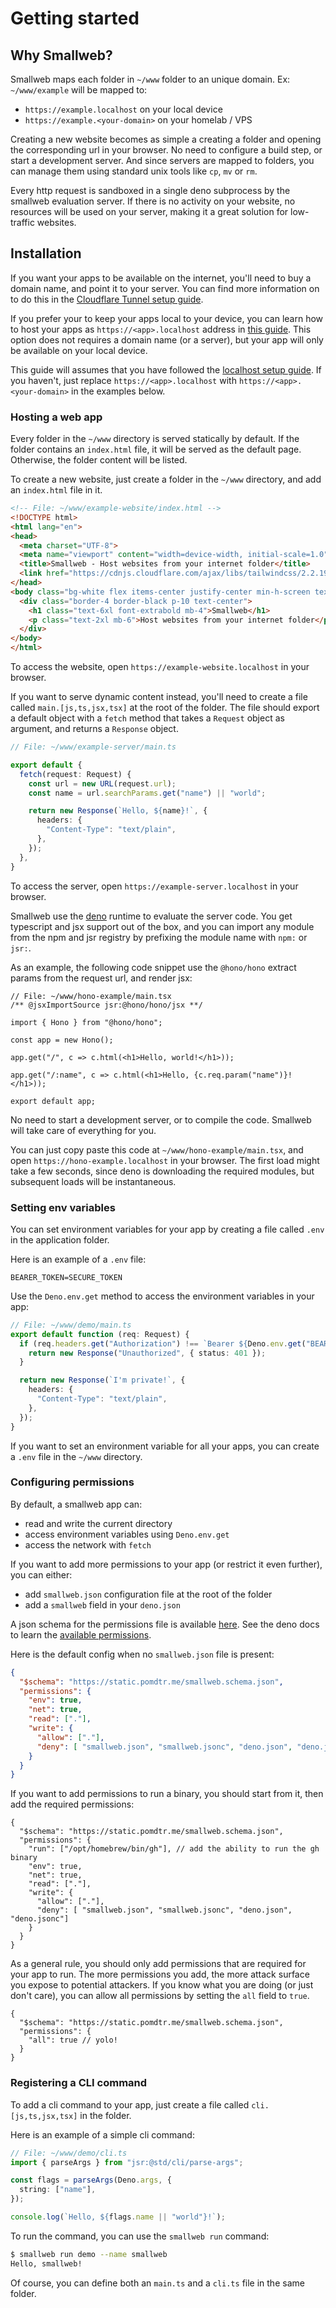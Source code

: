 # Getting started

## Why Smallweb?

Smallweb maps each folder in `~/www` folder to an unique domain. Ex: `~/www/example` will be mapped to:

- `https://example.localhost` on your local device
- `https://example.<your-domain>` on your homelab / VPS

Creating a new website becomes as simple a creating a folder and opening the corresponding url in your browser. No need to configure a build step, or start a development server. And since servers are mapped to folders, you can manage them using standard unix tools like `cp`, `mv` or `rm`.

Every http request is sandboxed in a single deno subprocess by the smallweb evaluation server. If there is no activity on your website, no resources will be used on your server, making it a great solution for low-traffic websites.

## Installation

If you want your apps to be available on the internet, you'll need to buy a domain name, and point it to your server.
You can find more information on to do this in the [Cloudflare Tunnel setup guide](./cloudflare/tunnel.md).

If you prefer your to keep your apps local to your device, you can learn how to host your apps as `https://<app>.localhost` address in [this guide](./localhost/localhost.md). This option does not requires a domain name (or a server), but your app will only be available on your local device.

This guide will assumes that you have followed the [localhost setup guide](./localhost/localhost.md). If you haven't, just replace `https://<app>.localhost` with `https://<app>.<your-domain>` in the examples below.

### Hosting a web app

Every folder in the `~/www` directory is served statically by default. If the folder contains an `index.html` file, it will be served as the default page. Otherwise, the folder content will be listed.

To create a new website, just create a folder in the `~/www` directory, and add an `index.html` file in it.

```html
<!-- File: ~/www/example-website/index.html -->
<!DOCTYPE html>
<html lang="en">
<head>
  <meta charset="UTF-8">
  <meta name="viewport" content="width=device-width, initial-scale=1.0">
  <title>Smallweb - Host websites from your internet folder</title>
  <link href="https://cdnjs.cloudflare.com/ajax/libs/tailwindcss/2.2.19/tailwind.min.css" rel="stylesheet">
</head>
<body class="bg-white flex items-center justify-center min-h-screen text-black">
  <div class="border-4 border-black p-10 text-center">
    <h1 class="text-6xl font-extrabold mb-4">Smallweb</h1>
    <p class="text-2xl mb-6">Host websites from your internet folder</p>
  </div>
</body>
</html>
```

To access the website, open `https://example-website.localhost` in your browser.

If you want to serve dynamic content instead, you'll need to create a file called `main.[js,ts,jsx,tsx]` at the root of the folder. The file should export a default object with a `fetch` method that takes a `Request` object as argument, and returns a `Response` object.

```ts
// File: ~/www/example-server/main.ts

export default {
  fetch(request: Request) {
    const url = new URL(request.url);
    const name = url.searchParams.get("name") || "world";

    return new Response(`Hello, ${name}!`, {
      headers: {
        "Content-Type": "text/plain",
      },
    });
  },
}
```

To access the server, open `https://example-server.localhost` in your browser.

Smallweb use the [deno](https://deno.com) runtime to evaluate the server code. You get typescript and jsx support out of the box, and you can import any module from the npm and jsr registry by prefixing the module name with `npm:` or `jsr:`.

As an example, the following code snippet use the `@hono/hono` extract params from the request url, and render jsx:

```tsx
// File: ~/www/hono-example/main.tsx
/** @jsxImportSource jsr:@hono/hono/jsx **/

import { Hono } from "@hono/hono";

const app = new Hono();

app.get("/", c => c.html(<h1>Hello, world!</h1>));

app.get("/:name", c => c.html(<h1>Hello, {c.req.param("name")}!</h1>));

export default app;
```

No need to start a development server, or to compile the code. Smallweb will take care of everything for you.

You can just copy paste this code at `~/www/hono-example/main.tsx`, and open `https://hono-example.localhost` in your browser. The first load might take a few seconds, since deno is downloading the required modules, but subsequent loads will be instantaneous.

### Setting env variables

You can set environment variables for your app by creating a file called `.env` in the application folder.

Here is an example of a `.env` file:

```env
BEARER_TOKEN=SECURE_TOKEN
```

Use the `Deno.env.get` method to access the environment variables in your app:

```ts
// File: ~/www/demo/main.ts
export default function (req: Request) {
  if (req.headers.get("Authorization") !== `Bearer ${Deno.env.get("BEARER_TOKEN")}`) {
    return new Response("Unauthorized", { status: 401 });
  }

  return new Response(`I'm private!`, {
    headers: {
      "Content-Type": "text/plain",
    },
  });
}
```

If you want to set an environment variable for all your apps, you can create a `.env` file in the `~/www` directory.

### Configuring permissions

By default, a smallweb app can:

- read and write the current directory
- access environment variables using `Deno.env.get`
- access the network with `fetch`

If you want to add more permissions to your app (or restrict it even further), you can either:

- add `smallweb.json` configuration file at the root of the folder
- add a `smallweb` field in your `deno.json`

A json schema for the permissions file is available [here](https://static.pomdtr.me/smallweb.schema.json). See the deno docs to learn the [available permissions](https://docs.deno.com/runtime/manual/basics/permissions).

Here is the default config when no `smallweb.json` file is present:

```json
{
  "$schema": "https://static.pomdtr.me/smallweb.schema.json",
  "permissions": {
    "env": true,
    "net": true,
    "read": ["."],
    "write": {
      "allow": ["."],
      "deny": [ "smallweb.json", "smallweb.jsonc", "deno.json", "deno.jsonc"]
    }
  }
}
```

If you want to add permissions to run a binary, you should start from it, then add the required permissions:

```jsonc
{
  "$schema": "https://static.pomdtr.me/smallweb.schema.json",
  "permissions": {
    "run": ["/opt/homebrew/bin/gh"], // add the ability to run the gh binary
    "env": true,
    "net": true,
    "read": ["."],
    "write": {
      "allow": ["."],
      "deny": [ "smallweb.json", "smallweb.jsonc", "deno.json", "deno.jsonc"]
    }
  }
}
```

As a general rule, you should only add permissions that are required for your app to run. The more permissions you add, the more attack surface you expose to potential attackers. If you know what you are doing (or just don't care), you can allow all permissions by setting the `all` field to `true`.

```jsonc
{
  "$schema": "https://static.pomdtr.me/smallweb.schema.json",
  "permissions": {
    "all": true // yolo!
  }
}
```

### Registering a CLI command

To add a cli command to your app, just create a file called `cli.[js,ts,jsx,tsx]` in the folder.

Here is an example of a simple cli command:

```ts
// File: ~/www/demo/cli.ts
import { parseArgs } from "jsr:@std/cli/parse-args";

const flags = parseArgs(Deno.args, {
  string: ["name"],
});

console.log(`Hello, ${flags.name || "world"}!`);
```

To run the command, you can use the `smallweb run` command:

```sh
$ smallweb run demo --name smallweb
Hello, smallweb!
```

Of course, you can define both an `main.ts` and a `cli.ts` file in the same folder.
